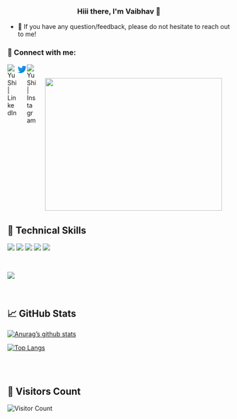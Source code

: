 

<h3 align="center">
Hiii there, I'm Vaibhav</a> 👋
</h3>

- 💬 If you have any question/feedback, please do not hesitate to reach out to me!


### 🤝 Connect with me:
<a href="https://www.linkedin.com/in/vaibhav-kale-914960215/"><img align="left" src="https://raw.githubusercontent.com/yushi1007/yushi1007/main/images/linkedin.svg" alt="Yu Shi | LinkedIn" width="21px"/></a>
<a href="https://twitter.com/vaiibhavkale"><img align="left" src="https://github.com/vaiibhavkale/vaiibhavkale/blob/main/images/twitter.png" alt="Yu Shi | Twitter" width="23px"/></a>
<a href="https://instagram.com/vaiibhavkale"><img align="left" src="https://raw.githubusercontent.com/yushi1007/yushi1007/main/images/instagram.svg" alt="Yu Shi | Instagram" width="21px"/></a>
</br>

<div align="center" >
  <img src="https://media.giphy.com/media/dWesBcTLavkZuG35MI/giphy.gif" width="400" height="300" margin="10px" />
</div>


## 💼 Technical Skills

![](https://img.shields.io/badge/Code-Java-red)
![](https://img.shields.io/badge/Code-Python-brightgreen)
![](https://img.shields.io/badge/Code-React%20JS-blue)
![](https://img.shields.io/badge/Code-JavaScript-informational?style=flat&logo=JavaScript&color=F7DF1E)
![](https://img.shields.io/badge/Code-HTML5-informational?style=flat&logo=HTML5&color=E34F26)


</br>

![](https://img.shields.io/badge/Storage-Firebase-orange)

</br>


## 📈 GitHub Stats

[![Anurag’s github stats](https://github-readme-stats.vercel.app/api?username=vaiibhavkale&show_icons=true&theme=react)](https://github.com/vaiibhavkale)

[![Top Langs](https://github-readme-stats.vercel.app/api/top-langs/?username=vaiibhavkale&layout=compact&theme=react)](https://github.com/vaiibhavkale)


<br>

<!-- [![Vaibhav's github activity graph](https://activity-graph.herokuapp.com/graph?username=vaiibhavkale&theme=react-dark)](https://github.com/vaiibhavkale) -->

<br>

## 👤 Visitors Count
![Visitor Count](https://profile-counter.glitch.me/vaiibhavkale/count.svg)

<!---
vaiibhavkale/vaiibhavkale is a ✨ special ✨ repository because its `README.md` (this file) appears on your GitHub profile.
You can click the Preview link to take a look at your changes.
--->
